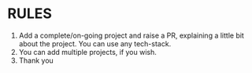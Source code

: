 # RULES 
1. Add a complete/on-going project and raise a PR, explaining a little bit about the project. You can use any tech-stack. 
2. You can add multiple projects, if you wish.
3. Thank you